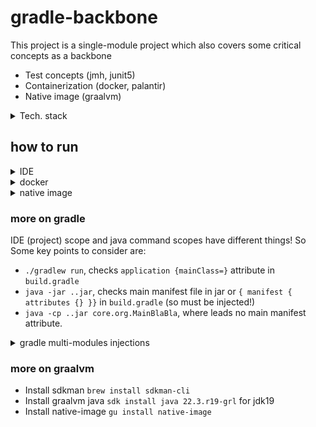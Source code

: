 # gradle-backbone

This project is a single-module project which also covers some critical concepts as a backbone

- Test concepts (jmh, junit5) 
- Containerization (docker, palantir)
- Native image (graalvm)

<details>
<summary>Tech. stack</summary>

- jdk 19.0.1
- graalvm 22.3
- gradle 7.6

</details>

## how to run

<details>
<summary>IDE</summary>
Keep in mind that IDE, gradle, java commands have different contexts ! May need, different changes at different places

```
  - in intellij settings/java compiler, change additional params with --enable-preview
  - in run/debug configurations, add vm options then add --enable-preview
  - in module settings, switch project/language leves then select experimental settings, if needed
```
</details>

<details>
<summary>docker</summary>
Current Dockerfile config containerize the .jar file. Not the native file.

- preparations

```
  - check Dockerfile, 
  - if you want, copy build/native file (Main, MainPStream etc...) instead of .jar file!
```

- to create the image 
 ```
  - 
  - ./gradlew docker or ./gradlew dockerTagDockerHub
  - docker images
 ```

- to run
```
  - docker run -it gradle-backbone:2.0-SNAPSHOT
  - java -cp gradle-backbone-2.0-SNAPSHOT.jar org.core.Main
```

</details>

<details>
<summary>native image</summary>

- preparations
```
  - complete pre-installations (sdkman, graalvm jdk, native-image etc..)  
  - check graalVM configs in build.gradle file (version, graalvmNative, binaries etc...)
```

- to run
```
  - ./gradlew build jar
  - ./gradlew nativeCompile
  - ./build/native/nativeCompile/gradle-backbone.Main

```

</details>

### more on gradle

IDE (project) scope and java command scopes have different things! So Some key points to consider are:

- `./gradlew run`, checks `application {mainClass=}` attribute in `build.gradle` 
- `java -jar ..jar`, checks main manifest file in jar or `{ manifest { attributes {} }}` in `build.gradle` (so must be injected!)
- `java -cp ..jar core.org.MainBlaBla`, where leads no main manifest attribute. 

<details>
<summary>gradle multi-modules injections</summary>

- Think about some kind of key points 
  - Project structure (many modules, all contains `build.gradle`, `src` folders etc..)
  - Handling some central `build.gradle` staffs (i.e some shared parts)
  - Unlock multi-modules marked `build.gradle` lines
  - Define project dependencies (gradle command level and java command level)
    - [x] if you use java commands: (i.e. _fp_, depends on the _core_ project jar).
          so add this jar, too.
        - `java -cp core/build/libs/core-1.0-SNAPSHOT.jar:fp/build/libs/fp-1.0-SNAPSHOT.jar org.example.Main`
        - or put the core jar into a local repository, then let gradle get from there !

    - [x] if, you use gradle commands
      - In multi-modules, project specific commands `./gradlew :module-name:run` also possible
</details>

### more on graalvm

- Install sdkman `brew install sdkman-cli`
- Install graalvm java `sdk install java 22.3.r19-grl` for jdk19
- Install native-image `gu install native-image`